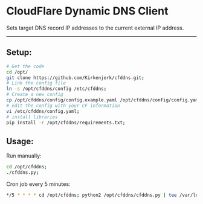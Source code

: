 # CloudFlare Dynamic DNS Client

Sets target DNS record IP addresses to the current external IP address.

---

## Setup:

```bash
# Get the code
cd /opt/
git clone https://github.com/Kirkenjerk/cfddns.git;
# Link the config file
ln -s /opt/cfddns/config /etc/cfddns;
# Create a new config
cp /opt/cfddns/config/config.example.yaml /opt/cfddns/config/config.yaml;
# edit the config with your CF information
vi /etc/cfddns/config.yaml;
# install libraries
pip install -r /opt/cfddns/requirements.txt;
```

## Usage:

Run manually:

```bash
cd /opt/cfddns;
./cfddns.py;
```

Cron job every 5 minutes:
 
 ```bash
 */5 * * * * cd /opt/cfddns; python2 /opt/cfddns/cfddns.py | tee /var/log/cfddns.log
 ```
